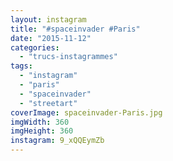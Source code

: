 ```yaml
---
layout: instagram
title: "#spaceinvader #Paris"
date: "2015-11-12"
categories: 
  - "trucs-instagrammes"
tags: 
  - "instagram"
  - "paris"
  - "spaceinvader"
  - "streetart"
coverImage: spaceinvader-Paris.jpg
imgWidth: 360
imgHeight: 360
instagram: 9_xQQEymZb
---
```

